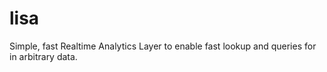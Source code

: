 # lisa
Simple, fast Realtime Analytics Layer to enable fast lookup and queries for in arbitrary data. 
